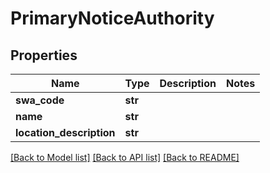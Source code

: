 # PrimaryNoticeAuthority

## Properties
Name | Type | Description | Notes
------------ | ------------- | ------------- | -------------
**swa_code** | **str** |  | 
**name** | **str** |  | 
**location_description** | **str** |  | 

[[Back to Model list]](../README.md#documentation-for-models) [[Back to API list]](../README.md#documentation-for-api-endpoints) [[Back to README]](../README.md)

